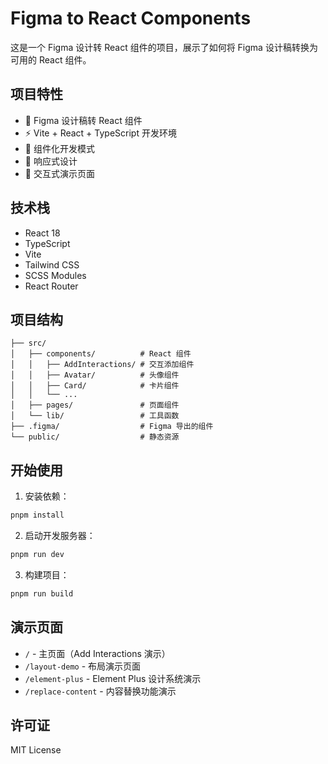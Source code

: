 # Figma to React Components

这是一个 Figma 设计转 React 组件的项目，展示了如何将 Figma 设计稿转换为可用的 React 组件。

## 项目特性

- 🎨 Figma 设计稿转 React 组件
- ⚡ Vite + React + TypeScript 开发环境
- 🎯 组件化开发模式
- 📱 响应式设计
- 🎪 交互式演示页面

## 技术栈

- React 18
- TypeScript
- Vite
- Tailwind CSS
- SCSS Modules
- React Router

## 项目结构

```
├── src/
│   ├── components/          # React 组件
│   │   ├── AddInteractions/ # 交互添加组件
│   │   ├── Avatar/          # 头像组件
│   │   ├── Card/            # 卡片组件
│   │   └── ...
│   ├── pages/               # 页面组件
│   └── lib/                 # 工具函数
├── .figma/                  # Figma 导出的组件
└── public/                  # 静态资源
```

## 开始使用

1. 安装依赖：
```bash
pnpm install
```

2. 启动开发服务器：
```bash
pnpm run dev
```

3. 构建项目：
```bash
pnpm run build
```

## 演示页面

- `/` - 主页面（Add Interactions 演示）
- `/layout-demo` - 布局演示页面
- `/element-plus` - Element Plus 设计系统演示
- `/replace-content` - 内容替换功能演示

## 许可证

MIT License